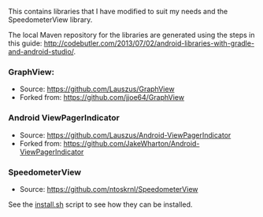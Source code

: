 This contains libraries that I have modified to suit my needs and the SpeedometerView library.

The local Maven repository for the libraries are generated using the steps in this guide: <http://codebutler.com/2013/07/02/android-libraries-with-gradle-and-android-studio/>.

### GraphView:
* Source: <https://github.com/Lauszus/GraphView>
* Forked from: <https://github.com/jjoe64/GraphView>

### Android ViewPagerIndicator
* Source: <https://github.com/Lauszus/Android-ViewPagerIndicator>
* Forked from: <https://github.com/JakeWharton/Android-ViewPagerIndicator>

### SpeedometerView
* Source: <https://github.com/ntoskrnl/SpeedometerView>

See the [install.sh](install.sh) script to see how they can be installed.